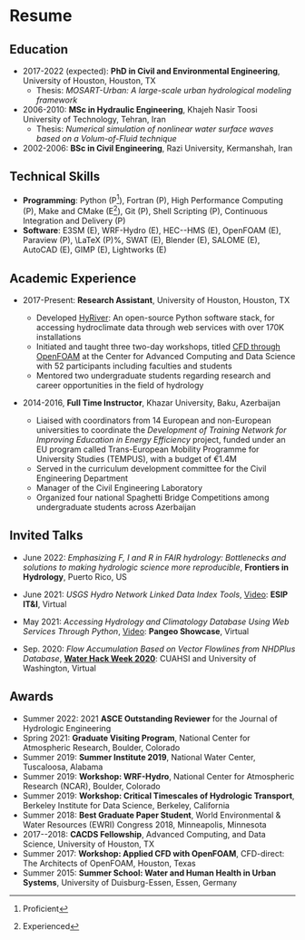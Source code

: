# Resume

## Education

- 2017-2022 (expected): **PhD in Civil and Environmental Engineering**, University of Houston, Houston, TX
  - Thesis: *MOSART-Urban: A large-scale urban hydrological modeling framework*
- 2006-2010: **MSc in Hydraulic Engineering**, Khajeh Nasir Toosi University of Technology, Tehran, Iran
  - Thesis: *Numerical simulation of nonlinear water surface waves based on a Volum-of-Fluid technique*
- 2002-2006: **BSc in Civil Engineering**, Razi University, Kermanshah, Iran

## Technical Skills

- **Programming**: Python (P[^P]), Fortran (P), High Performance Computing (P), Make and CMake (E[^E]), Git (P), Shell Scripting (P), Continuous Integration and Delivery (P)
- **Software**: E3SM (E), WRF-Hydro (E), HEC--HMS (E), OpenFOAM (E), Paraview (P), \LaTeX (P)%, SWAT (E), Blender (E), SALOME (E), AutoCAD (E), GIMP (E), Lightworks (E)

[^P]: Proficient
[^E]: Experienced

## Academic Experience

- 2017-Present: **Research Assistant**, University of Houston, Houston, TX
  - Developed [HyRiver](https://hyriver.readthedocs.io): An open-source Python software stack, for accessing hydroclimate data through web services with over 170K installations
  - Initiated and taught three two-day workshops, titled [CFD through OpenFOAM](https://github.com/cheginit/UHWorkshop) at the Center for Advanced Computing and Data Science with 52 participants including faculties and students
  - Mentored two undergraduate students regarding research and career opportunities in the field of hydrology

- 2014-2016, **Full Time Instructor**, Khazar University, Baku, Azerbaijan
  - Liaised with coordinators from 14 European and non-European universities to coordinate the *Development of Training Network for Improving Education in Energy Efficiency* project, funded under an EU program called Trans-European Mobility Programme for University Studies (TEMPUS), with a budget of €1.4M
  - Served in the curriculum development committee for the Civil Engineering Department
  - Manager of the Civil Engineering Laboratory
  - Organized four national Spaghetti Bridge Competitions among undergraduate students across Azerbaijan

## Invited Talks

- June 2022: *Emphasizing F, I and R in FAIR hydrology: Bottlenecks and solutions to making hydrologic science more reproducible*, **Frontiers in Hydrology**, Puerto Rico, US

- June 2021: *USGS Hydro Network Linked Data Index Tools*, [Video](https://youtu.be/Wz8Y5G9oy-M): **ESIP IT&I**, Virtual

- May 2021: *Accessing Hydrology and Climatology Database Using Web Services Through Python*, [Video](https://discourse.pangeo.io/t/may-26-2021-accessing-hydrology-and-climatology-database-using-web-services-through-python/1521): **Pangeo Showcase**, Virtual

- Sep. 2020: *Flow Accumulation Based on Vector Flowlines from NHDPlus Database*, [**Water Hack Week 2020**](https://www.cuahsi.org/education/cyberseminars/waterhackweek-cyberseminar-series/): CUAHSI and University of Washington, Virtual

## Awards

- Summer 2022: 2021 **ASCE Outstanding Reviewer** for the Journal of Hydrologic Engineering
- Spring 2021: **Graduate Visiting Program**, National Center for Atmospheric Research, Boulder, Colorado
- Summer 2019: **Summer Institute 2019**, National Water Center, Tuscaloosa, Alabama
- Summer 2019: **Workshop: WRF-Hydro**, National Center for Atmospheric Research (NCAR), Boulder, Colorado
- Summer 2019: **Workshop: Critical Timescales of Hydrologic Transport**, Berkeley Institute for Data Science, Berkeley, California
- Summer 2018: **Best Graduate Paper Student**, World Environmental \& Water Resources (EWRI) Congress 2018, Minneapolis, Minnesota
- 2017--2018: **CACDS Fellowship**, Advanced Computing, and Data Science, University of Houston, TX
- Summer 2017: **Workshop: Applied CFD with OpenFOAM**, CFD-direct: The Architects of OpenFOAM, Houston, Texas
- Summer 2015: **Summer School: Water and Human Health in Urban Systems**, University of Duisburg-Essen, Essen, Germany
